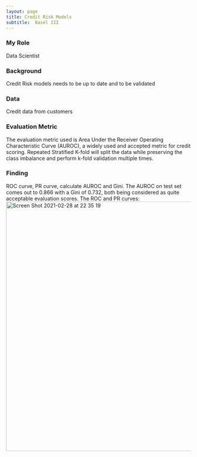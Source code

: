 ```yaml
---
layout: page
title: Credit Risk Models
subtitle:  Basel III
---
```

### My Role
Data Scientist 

### Background
Credit Risk models needs to be up to date and to be validated


### Data
Credit data from customers 

### Evaluation Metric
The evaluation metric used is Area Under the Receiver Operating Characteristic Curve (AUROC), a widely used and accepted metric for credit scoring. Repeated Stratified K-fold will split the data while preserving the class imbalance and perform k-fold validation multiple times.

### Finding
ROC curve, PR curve, calculate AUROC and Gini. The AUROC on test set comes out to 0.866 with a Gini of 0.732, both being considered as quite acceptable evaluation scores. The ROC and PR curves:
<img width="681" alt="Screen Shot 2021-02-28 at 22 35 19" src="https://user-images.githubusercontent.com/15735938/109434364-3eb6c780-7a15-11eb-961f-aabf294d3f1d.png">




